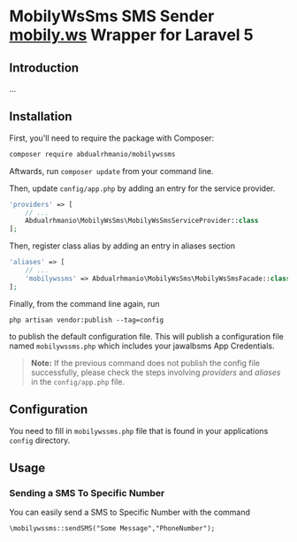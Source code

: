 # MobilyWsSms SMS Sender [mobily.ws](http://www.mobily.ws/)  Wrapper for Laravel 5

## Introduction
...


## Installation

First, you'll need to require the package with Composer:

```sh
composer require abdualrhmanio/mobilywssms
```

Aftwards, run `composer update` from your command line.

Then, update `config/app.php` by adding an entry for the service provider.

```php
'providers' => [
	// ...
	Abdualrhmanio\MobilyWsSms\MobilyWsSmsServiceProvider::class
];
```


Then, register class alias by adding an entry in aliases section

```php
'aliases' => [
	// ...
	'mobilywssms' => Abdualrhmanio\MobilyWsSms\MobilyWsSmsFacade::class
];
```


Finally, from the command line again, run 

```
php artisan vendor:publish --tag=config
``` 

to publish the default configuration file. 
This will publish a configuration file named `mobilywssms.php` which includes your jawalbsms App Credentials.

> **Note:** If the previous command does not publish the config file successfully, please check the steps involving *providers* and *aliases* in the `config/app.php` file.


## Configuration

You need to fill in `mobilywssms.php` file that is found in your applications `config` directory.

## Usage

### Sending a SMS To Specific Number

You can easily send a SMS to Specific Number with the command

    \mobilywssms::sendSMS("Some Message","PhoneNumber");

    

    
